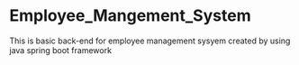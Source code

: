 # Employee_Mangement_System
This is basic back-end for employee management sysyem created by using java spring boot framework
